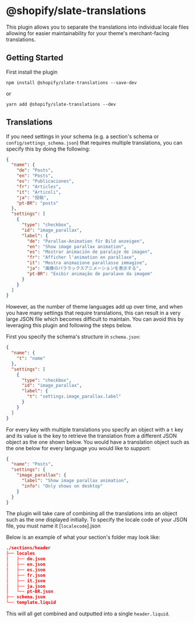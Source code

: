 # @shopify/slate-translations

This plugin allows you to separate the translations into individual locale files allowing for easier maintainability for your theme's merchant-facing translations.

## Getting Started

First install the plugin

```
npm install @shopify/slate-translations --save-dev
```

or

```
yarn add @shopify/slate-translations --dev
```

## Translations

If you need settings in your schema (e.g. a section's schema or `config/settings_schema.json`) that requires multiple translations, you can specify this by doing the following:

```json
{
  "name": {
    "de": "Posts",
    "en": "Posts",
    "es": "Publicaciones",
    "fr": "Articles",
    "it": "Articoli",
    "ja": "投稿",
    "pt-BR": "posts"
  },
  "settings": [
    {
      "type": "checkbox",
      "id": "image_parallax",
      "label": {
        "de": "Parallax-Animation für Bild anzeigen",
        "en": "Show image parallax animation",
        "es": "Mostrar animación de paralaje de imagen",
        "fr": "Afficher l'animation en parallaxe",
        "it": "Mostra animazione parallasse immagine",
        "ja": "画像のパララックスアニメーションを表示する",
        "pt-BR": "Exibir animação de paralaxe da imagem"
      }
    }
  ]
}
```

However, as the number of theme languages add up over time, and when you have many settings that require translations, this can result in a very large JSON file which becomes difficult to maintain. You can avoid this by leveraging this plugin and following the steps below.

First you specify the schema's structure in `schema.json`:

```json
{
  "name": {
    "t": "name"
  },
  "settings": [
    {
      "type": "checkbox",
      "id": "image_parallax",
      "label": {
        "t": "settings.image_parallax.label"
      }
    }
  ]
}
```

For every key with multiple translations you specify an object with a `t` key and its value is the key to retrieve the translation from a different JSON object as the one shown below. You would have a translation object such as the one below for every language you would like to support:

```json
{
  "name": "Posts",
  "settings": {
    "image_parallax": {
      "label": "Show image parallax animation",
      "info": "Only shows on desktop"
    }
  }
}
```

The plugin will take care of combining all the translations into an object such as the one displayed initially. To specify the locale code of your JSON file, you must name it [`localecode`].json

Below is an example of what your section's folder may look like:

```json
./sections/header
├── locales
│   ├── de.json
│   ├── en.json
│   ├── es.json
│   ├── fr.json
│   ├── it.json
│   ├── ja.json
│   └── pt-BR.json
├── schema.json
└── template.liquid
```

This will all get combined and outputted into a single `header.liquid`.
